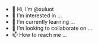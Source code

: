 - 👋 Hi, I’m @xuluot
- 👀 I’m interested in ...
- 🌱 I’m currently learning ...
- 💞️ I’m looking to collaborate on ...
- 📫 How to reach me ...

<!---
xuluot/xuluot is a ✨ special ✨ repository because its `README.md` (this file) appears on your GitHub profile.
You can click the Preview link to take a look at your changes.
--->
